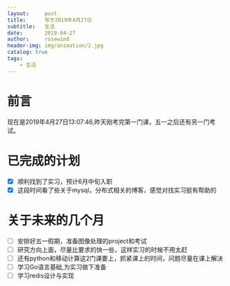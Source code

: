 ```yaml
---
layout:     post
title:      写于2019年4月27日
subtitle:   生活
date:       2019-04-27
author:     rosewind
header-img: img/animation/2.jpg
catalog: true
tags:
    - 生活
---
```


# 前言

现在是2019年4月27日13:07:46,昨天刚考完第一门课，五一之后还有另一门考试。

# 已完成的计划

- [x] 顺利找到了实习，预计6月中旬入职
- [x] 这段时间看了些关于mysql，分布式相关的博客，感觉对找实习挺有帮助的

# 关于未来的几个月

- [ ] 安排好五一假期，准备图像处理的project和考试
- [ ] 研究方向上面，尽量比要求的快一些，这样实习的时候不用太赶
- [ ] 还有python和移动计算这2门课要上，抓紧课上的时间，问题尽量在课上解决
- [ ] 学习Go语言基础,为实习做下准备
- [ ] 学习redis设计与实现